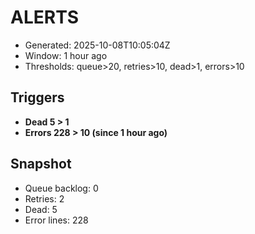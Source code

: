 # ALERTS

- Generated: 2025-10-08T10:05:04Z
- Window: 1 hour ago
- Thresholds: queue>20, retries>10, dead>1, errors>10

## Triggers
- **Dead 5 > 1**
- **Errors 228 > 10 (since 1 hour ago)**

## Snapshot
- Queue backlog: 0
- Retries: 2
- Dead: 5
- Error lines: 228
